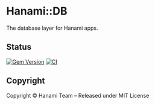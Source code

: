# Hanami::DB

The database layer for Hanami apps.

## Status

[![Gem Version](https://badge.fury.io/rb/hanami-db.svg)](https://badge.fury.io/rb/db)
[![CI](https://github.com/hanami/db/workflows/ci/badge.svg?branch=main)](https://github.com/hanami/db/actions?query=workflow%3Aci+branch%3Amain)

## Copyright

Copyright © Hanami Team – Released under MIT License
